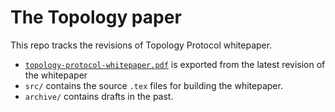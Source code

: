 # The Topology paper
This repo tracks the revisions of Topology Protocol whitepaper.
- [`topology-protocol-whitepaper.pdf`](topology-protocol-whitepaper.pdf) is exported from the latest revision of the whitepaper
- `src/` contains the source `.tex` files for building the whitepaper.
- `archive/` contains drafts in the past.
